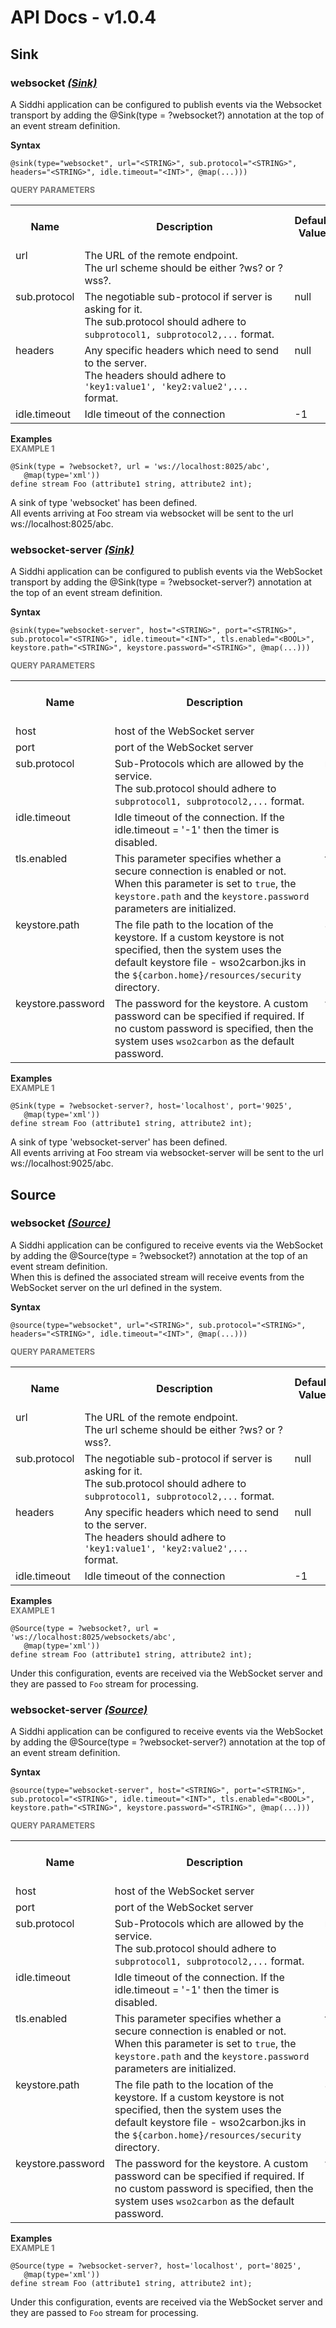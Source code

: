 # API Docs - v1.0.4

## Sink

### websocket *<a target="_blank" href="https://wso2.github.io/siddhi/documentation/siddhi-4.0/#sink">(Sink)</a>*

<p style="word-wrap: break-word">A Siddhi application can be configured to publish events via the Websocket transport by adding the @Sink(type = ?websocket?) annotation at the top of an event stream definition.</p>

<span id="syntax" class="md-typeset" style="display: block; font-weight: bold;">Syntax</span>
```
@sink(type="websocket", url="<STRING>", sub.protocol="<STRING>", headers="<STRING>", idle.timeout="<INT>", @map(...)))
```

<span id="query-parameters" class="md-typeset" style="display: block; color: rgba(0, 0, 0, 0.54); font-size: 12.8px; font-weight: bold;">QUERY PARAMETERS</span>
<table>
    <tr>
        <th>Name</th>
        <th style="min-width: 20em">Description</th>
        <th>Default Value</th>
        <th>Possible Data Types</th>
        <th>Optional</th>
        <th>Dynamic</th>
    </tr>
    <tr>
        <td style="vertical-align: top">url</td>
        <td style="vertical-align: top; word-wrap: break-word">The URL of the remote endpoint.<br>The url scheme should be either ?ws? or ?wss?.</td>
        <td style="vertical-align: top"></td>
        <td style="vertical-align: top">STRING</td>
        <td style="vertical-align: top">No</td>
        <td style="vertical-align: top">No</td>
    </tr>
    <tr>
        <td style="vertical-align: top">sub.protocol</td>
        <td style="vertical-align: top; word-wrap: break-word">The negotiable sub-protocol if server is asking for it.<br>The sub.protocol should adhere to <code>subprotocol1, subprotocol2,...</code> format.</td>
        <td style="vertical-align: top">null</td>
        <td style="vertical-align: top">STRING</td>
        <td style="vertical-align: top">Yes</td>
        <td style="vertical-align: top">No</td>
    </tr>
    <tr>
        <td style="vertical-align: top">headers</td>
        <td style="vertical-align: top; word-wrap: break-word">Any specific headers which need to send to the server.<br>The headers should adhere to <code>'key1:value1', 'key2:value2',...</code> format.</td>
        <td style="vertical-align: top">null</td>
        <td style="vertical-align: top">STRING</td>
        <td style="vertical-align: top">Yes</td>
        <td style="vertical-align: top">No</td>
    </tr>
    <tr>
        <td style="vertical-align: top">idle.timeout</td>
        <td style="vertical-align: top; word-wrap: break-word">Idle timeout of the connection</td>
        <td style="vertical-align: top">-1</td>
        <td style="vertical-align: top">INT</td>
        <td style="vertical-align: top">Yes</td>
        <td style="vertical-align: top">No</td>
    </tr>
</table>

<span id="examples" class="md-typeset" style="display: block; font-weight: bold;">Examples</span>
<span id="example-1" class="md-typeset" style="display: block; color: rgba(0, 0, 0, 0.54); font-size: 12.8px; font-weight: bold;">EXAMPLE 1</span>
```
@Sink(type = ?websocket?, url = 'ws://localhost:8025/abc', 
   @map(type='xml'))
define stream Foo (attribute1 string, attribute2 int);
```
<p style="word-wrap: break-word">A sink of type 'websocket' has been defined.<br>All events arriving at Foo stream via websocket will be sent to the url ws://localhost:8025/abc.</p>

### websocket-server *<a target="_blank" href="https://wso2.github.io/siddhi/documentation/siddhi-4.0/#sink">(Sink)</a>*

<p style="word-wrap: break-word">A Siddhi application can be configured to publish events via the WebSocket transport by adding the @Sink(type = ?websocket-server?) annotation at the top of an event stream definition.</p>

<span id="syntax" class="md-typeset" style="display: block; font-weight: bold;">Syntax</span>
```
@sink(type="websocket-server", host="<STRING>", port="<STRING>", sub.protocol="<STRING>", idle.timeout="<INT>", tls.enabled="<BOOL>", keystore.path="<STRING>", keystore.password="<STRING>", @map(...)))
```

<span id="query-parameters" class="md-typeset" style="display: block; color: rgba(0, 0, 0, 0.54); font-size: 12.8px; font-weight: bold;">QUERY PARAMETERS</span>
<table>
    <tr>
        <th>Name</th>
        <th style="min-width: 20em">Description</th>
        <th>Default Value</th>
        <th>Possible Data Types</th>
        <th>Optional</th>
        <th>Dynamic</th>
    </tr>
    <tr>
        <td style="vertical-align: top">host</td>
        <td style="vertical-align: top; word-wrap: break-word">host of the WebSocket server</td>
        <td style="vertical-align: top"></td>
        <td style="vertical-align: top">STRING</td>
        <td style="vertical-align: top">No</td>
        <td style="vertical-align: top">No</td>
    </tr>
    <tr>
        <td style="vertical-align: top">port</td>
        <td style="vertical-align: top; word-wrap: break-word">port of the WebSocket server</td>
        <td style="vertical-align: top"></td>
        <td style="vertical-align: top">STRING</td>
        <td style="vertical-align: top">No</td>
        <td style="vertical-align: top">No</td>
    </tr>
    <tr>
        <td style="vertical-align: top">sub.protocol</td>
        <td style="vertical-align: top; word-wrap: break-word">Sub-Protocols which are allowed by the service.<br>The sub.protocol should adhere to <code>subprotocol1, subprotocol2,...</code> format.</td>
        <td style="vertical-align: top">null</td>
        <td style="vertical-align: top">STRING</td>
        <td style="vertical-align: top">Yes</td>
        <td style="vertical-align: top">No</td>
    </tr>
    <tr>
        <td style="vertical-align: top">idle.timeout</td>
        <td style="vertical-align: top; word-wrap: break-word">Idle timeout of the connection. If the idle.timeout = '-1' then the timer is disabled.</td>
        <td style="vertical-align: top">-1</td>
        <td style="vertical-align: top">INT</td>
        <td style="vertical-align: top">Yes</td>
        <td style="vertical-align: top">No</td>
    </tr>
    <tr>
        <td style="vertical-align: top">tls.enabled</td>
        <td style="vertical-align: top; word-wrap: break-word">This parameter specifies whether a secure connection is enabled or not. When this parameter is set to <code>true</code>, the <code>keystore.path</code> and the <code>keystore.password</code> parameters are initialized.</td>
        <td style="vertical-align: top">false</td>
        <td style="vertical-align: top">BOOL</td>
        <td style="vertical-align: top">Yes</td>
        <td style="vertical-align: top">No</td>
    </tr>
    <tr>
        <td style="vertical-align: top">keystore.path</td>
        <td style="vertical-align: top; word-wrap: break-word">The file path to the location of the keystore. If a custom keystore is not specified, then the system uses the default keystore file - wso2carbon.jks in the <code>${carbon.home}/resources/security</code> directory.</td>
        <td style="vertical-align: top">${carbon.home}/resources/security/wso2carbon.jks</td>
        <td style="vertical-align: top">STRING</td>
        <td style="vertical-align: top">Yes</td>
        <td style="vertical-align: top">No</td>
    </tr>
    <tr>
        <td style="vertical-align: top">keystore.password</td>
        <td style="vertical-align: top; word-wrap: break-word">The password for the keystore. A custom password can be specified if required. If no custom password is specified, then the system uses <code>wso2carbon</code> as the default password.</td>
        <td style="vertical-align: top">wso2carbon</td>
        <td style="vertical-align: top">STRING</td>
        <td style="vertical-align: top">Yes</td>
        <td style="vertical-align: top">No</td>
    </tr>
</table>

<span id="examples" class="md-typeset" style="display: block; font-weight: bold;">Examples</span>
<span id="example-1" class="md-typeset" style="display: block; color: rgba(0, 0, 0, 0.54); font-size: 12.8px; font-weight: bold;">EXAMPLE 1</span>
```
@Sink(type = ?websocket-server?, host='localhost', port='9025', 
   @map(type='xml'))
define stream Foo (attribute1 string, attribute2 int);
```
<p style="word-wrap: break-word">A sink of type 'websocket-server' has been defined.<br>All events arriving at Foo stream via websocket-server will be sent to the url ws://localhost:9025/abc.</p>

## Source

### websocket *<a target="_blank" href="https://wso2.github.io/siddhi/documentation/siddhi-4.0/#source">(Source)</a>*

<p style="word-wrap: break-word">A Siddhi application can be configured to receive events via the WebSocket by adding the @Source(type = ?websocket?) annotation at the top of an event stream definition.<br>When this is defined the associated stream will receive events from the WebSocket server on the url defined in the system.</p>

<span id="syntax" class="md-typeset" style="display: block; font-weight: bold;">Syntax</span>
```
@source(type="websocket", url="<STRING>", sub.protocol="<STRING>", headers="<STRING>", idle.timeout="<INT>", @map(...)))
```

<span id="query-parameters" class="md-typeset" style="display: block; color: rgba(0, 0, 0, 0.54); font-size: 12.8px; font-weight: bold;">QUERY PARAMETERS</span>
<table>
    <tr>
        <th>Name</th>
        <th style="min-width: 20em">Description</th>
        <th>Default Value</th>
        <th>Possible Data Types</th>
        <th>Optional</th>
        <th>Dynamic</th>
    </tr>
    <tr>
        <td style="vertical-align: top">url</td>
        <td style="vertical-align: top; word-wrap: break-word">The URL of the remote endpoint.<br>The url scheme should be either ?ws? or ?wss?.</td>
        <td style="vertical-align: top"></td>
        <td style="vertical-align: top">STRING</td>
        <td style="vertical-align: top">No</td>
        <td style="vertical-align: top">No</td>
    </tr>
    <tr>
        <td style="vertical-align: top">sub.protocol</td>
        <td style="vertical-align: top; word-wrap: break-word">The negotiable sub-protocol if server is asking for it.<br>The sub.protocol should adhere to <code>subprotocol1, subprotocol2,...</code> format.</td>
        <td style="vertical-align: top">null</td>
        <td style="vertical-align: top">STRING</td>
        <td style="vertical-align: top">Yes</td>
        <td style="vertical-align: top">No</td>
    </tr>
    <tr>
        <td style="vertical-align: top">headers</td>
        <td style="vertical-align: top; word-wrap: break-word">Any specific headers which need to send to the server.<br>The headers should adhere to <code>'key1:value1', 'key2:value2',...</code> format.</td>
        <td style="vertical-align: top">null</td>
        <td style="vertical-align: top">STRING</td>
        <td style="vertical-align: top">Yes</td>
        <td style="vertical-align: top">No</td>
    </tr>
    <tr>
        <td style="vertical-align: top">idle.timeout</td>
        <td style="vertical-align: top; word-wrap: break-word">Idle timeout of the connection</td>
        <td style="vertical-align: top">-1</td>
        <td style="vertical-align: top">INT</td>
        <td style="vertical-align: top">Yes</td>
        <td style="vertical-align: top">No</td>
    </tr>
</table>

<span id="examples" class="md-typeset" style="display: block; font-weight: bold;">Examples</span>
<span id="example-1" class="md-typeset" style="display: block; color: rgba(0, 0, 0, 0.54); font-size: 12.8px; font-weight: bold;">EXAMPLE 1</span>
```
@Source(type = ?websocket?, url = 'ws://localhost:8025/websockets/abc', 
   @map(type='xml'))
define stream Foo (attribute1 string, attribute2 int);
```
<p style="word-wrap: break-word">Under this configuration, events are received via the WebSocket server and they are passed to <code>Foo</code> stream for processing. </p>

### websocket-server *<a target="_blank" href="https://wso2.github.io/siddhi/documentation/siddhi-4.0/#source">(Source)</a>*

<p style="word-wrap: break-word">A Siddhi application can be configured to receive events via the WebSocket by adding the @Source(type = ?websocket-server?) annotation at the top of an event stream definition.</p>

<span id="syntax" class="md-typeset" style="display: block; font-weight: bold;">Syntax</span>
```
@source(type="websocket-server", host="<STRING>", port="<STRING>", sub.protocol="<STRING>", idle.timeout="<INT>", tls.enabled="<BOOL>", keystore.path="<STRING>", keystore.password="<STRING>", @map(...)))
```

<span id="query-parameters" class="md-typeset" style="display: block; color: rgba(0, 0, 0, 0.54); font-size: 12.8px; font-weight: bold;">QUERY PARAMETERS</span>
<table>
    <tr>
        <th>Name</th>
        <th style="min-width: 20em">Description</th>
        <th>Default Value</th>
        <th>Possible Data Types</th>
        <th>Optional</th>
        <th>Dynamic</th>
    </tr>
    <tr>
        <td style="vertical-align: top">host</td>
        <td style="vertical-align: top; word-wrap: break-word">host of the WebSocket server</td>
        <td style="vertical-align: top"></td>
        <td style="vertical-align: top">STRING</td>
        <td style="vertical-align: top">No</td>
        <td style="vertical-align: top">No</td>
    </tr>
    <tr>
        <td style="vertical-align: top">port</td>
        <td style="vertical-align: top; word-wrap: break-word">port of the WebSocket server</td>
        <td style="vertical-align: top"></td>
        <td style="vertical-align: top">STRING</td>
        <td style="vertical-align: top">No</td>
        <td style="vertical-align: top">No</td>
    </tr>
    <tr>
        <td style="vertical-align: top">sub.protocol</td>
        <td style="vertical-align: top; word-wrap: break-word">Sub-Protocols which are allowed by the service.<br>The sub.protocol should adhere to <code>subprotocol1, subprotocol2,...</code> format.</td>
        <td style="vertical-align: top">null</td>
        <td style="vertical-align: top">STRING</td>
        <td style="vertical-align: top">Yes</td>
        <td style="vertical-align: top">No</td>
    </tr>
    <tr>
        <td style="vertical-align: top">idle.timeout</td>
        <td style="vertical-align: top; word-wrap: break-word">Idle timeout of the connection. If the idle.timeout = '-1' then the timer is disabled.</td>
        <td style="vertical-align: top">-1</td>
        <td style="vertical-align: top">INT</td>
        <td style="vertical-align: top">Yes</td>
        <td style="vertical-align: top">No</td>
    </tr>
    <tr>
        <td style="vertical-align: top">tls.enabled</td>
        <td style="vertical-align: top; word-wrap: break-word">This parameter specifies whether a secure connection is enabled or not. When this parameter is set to <code>true</code>, the <code>keystore.path</code> and the <code>keystore.password</code> parameters are initialized.</td>
        <td style="vertical-align: top">false</td>
        <td style="vertical-align: top">BOOL</td>
        <td style="vertical-align: top">Yes</td>
        <td style="vertical-align: top">No</td>
    </tr>
    <tr>
        <td style="vertical-align: top">keystore.path</td>
        <td style="vertical-align: top; word-wrap: break-word">The file path to the location of the keystore. If a custom keystore is not specified, then the system uses the default keystore file - wso2carbon.jks in the <code>${carbon.home}/resources/security</code> directory.</td>
        <td style="vertical-align: top">${carbon.home}/resources/security/wso2carbon.jks</td>
        <td style="vertical-align: top">STRING</td>
        <td style="vertical-align: top">Yes</td>
        <td style="vertical-align: top">No</td>
    </tr>
    <tr>
        <td style="vertical-align: top">keystore.password</td>
        <td style="vertical-align: top; word-wrap: break-word">The password for the keystore. A custom password can be specified if required. If no custom password is specified, then the system uses <code>wso2carbon</code> as the default password.</td>
        <td style="vertical-align: top">wso2carbon</td>
        <td style="vertical-align: top">STRING</td>
        <td style="vertical-align: top">Yes</td>
        <td style="vertical-align: top">No</td>
    </tr>
</table>

<span id="examples" class="md-typeset" style="display: block; font-weight: bold;">Examples</span>
<span id="example-1" class="md-typeset" style="display: block; color: rgba(0, 0, 0, 0.54); font-size: 12.8px; font-weight: bold;">EXAMPLE 1</span>
```
@Source(type = ?websocket-server?, host='localhost', port='8025', 
   @map(type='xml'))
define stream Foo (attribute1 string, attribute2 int);
```
<p style="word-wrap: break-word">Under this configuration, events are received via the WebSocket server and they are passed to <code>Foo</code> stream for processing. </p>

